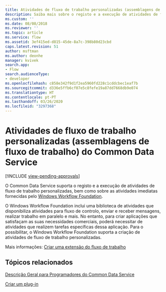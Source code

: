 ```yaml
---
title: Atividades de fluxo de trabalho personalizadas (assemblagens de fluxo de trabalho) do Common Data Service | MicrosoftDocs
description: Saiba mais sobre o registo e a execução de atividades de fluxo de trabalho personalizadas do Common Data Service, bem como sobre as atividades imediatas fornecidas pelo Windows Workflow Foundation.
ms.custom: ''
ms.date: 08/08/2018
ms.reviewer: ''
ms.topic: article
ms.service: flow
ms.assetid: 3ef415ed-d815-45de-8a7c-398b80d23cbd
caps.latest.revision: 51
author: msftman
ms.author: deonhe
manager: kvivek
search.app:
- Flow
search.audienceType:
- developer
ms.openlocfilehash: c858e342f9d1f2ea5960fd228c1cddcbec1eaf7b
ms.sourcegitcommit: d336e5ffb6cf07e5c8fefe19a87dd7668db9e074
ms.translationtype: HT
ms.contentlocale: pt-PT
ms.lasthandoff: 03/26/2020
ms.locfileid: "3297368"
---
```

# <a name="custom-common-data-service-workflow-activities-workflow-assemblies"></a>Atividades de fluxo de trabalho personalizadas (assemblagens de fluxo de trabalho) do Common Data Service
[!INCLUDE [view-pending-approvals](../includes/cc-rebrand.md)]

O Common Data Service suporta o registo e a execução de atividades de fluxo de trabalho personalizadas, bem como sobre as atividades imediatas fornecidas pelo [Windows Workflow Foundation](https://docs.microsoft.com/dotnet/framework/windows-workflow-foundation/). 

O Windows Workflow Foundation inclui uma biblioteca de atividades que disponibiliza atividades para fluxo de controlo, enviar e receber mensagens, realizar trabalho em paralelo e mais. No entanto, para criar aplicações que satisfaçam as suas necessidades comerciais, poderá necessitar de atividades que realizem tarefas específicas dessa aplicação. Para o possibilitar, o Windows Workflow Foundation suporta a criação de atividades de fluxo de trabalho personalizadas.

Mais informações: [Criar uma extensão do fluxo de trabalho](/powerapps/developer/common-data-service/apply-business-logic-with-code) 
  
## <a name="related-topics"></a>Tópicos relacionados

[Descrição Geral para Programadores do Common Data Service](/powerapps/developer/common-data-service/overview)
  
[Criar um plug-in](/powerapps/developer/common-data-service/apply-business-logic-with-code#create-a-plug-in) 
  

